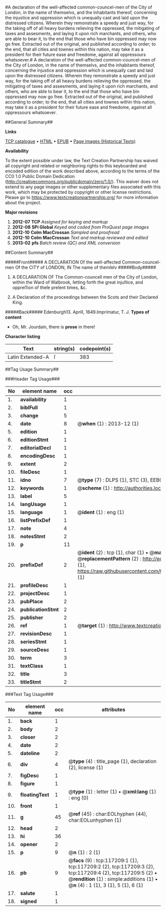 #A declaration of the well-affected common-councel-men of the City of London, in the name of themselvs, and the inhabitants thereof, concerning the injustice and oppression which is unequally cast and laid upon the distressed citizens. Wherein they remonstrate a speedy and just way, for the taking off of all heavy burdens relieving the oppressed, the mitigating of taxes and assesments, and laying it upon rich marchants, and others, who are able to bear it, to the end that those who have bin oppressed may now go free. Extracted out of the original, and published according to order; to the end, that all cities and townes within this nation, may take it as a president for their future ease and freedome, against all oppressours whatsoever.#
A declaration of the well-affected common-councel-men of the City of London, in the name of themselvs, and the inhabitants thereof, concerning the injustice and oppression which is unequally cast and laid upon the distressed citizens. Wherein they remonstrate a speedy and just way, for the taking off of all heavy burdens relieving the oppressed, the mitigating of taxes and assesments, and laying it upon rich marchants, and others, who are able to bear it, to the end that those who have bin oppressed may now go free. Extracted out of the original, and published according to order; to the end, that all cities and townes within this nation, may take it as a president for their future ease and freedome, against all oppressours whatsoever.

##General Summary##

**Links**

[TCP catalogue](http://www.ota.ox.ac.uk/tcp/)  • 
[HTML](http://tei.it.ox.ac.uk/tcp/Texts-HTML/free/A82/A82241.html)  • 
[EPUB](http://tei.it.ox.ac.uk/tcp/Texts-EPUB/free/A82/A82241.epub) • 
[Page images (Historical Texts)](https://historicaltexts.jisc.ac.uk/eebo-99864976e)

**Availability**

To the extent possible under law, the Text Creation Partnership has waived all copyright and related or neighboring rights to this keyboarded and encoded edition of the work described above, according to the terms of the CC0 1.0 Public Domain Dedication (http://creativecommons.org/publicdomain/zero/1.0/). This waiver does not extend to any page images or other supplementary files associated with this work, which may be protected by copyright or other license restrictions. Please go to https://www.textcreationpartnership.org/ for more information about the project.

**Major revisions**

1. __2012-07__ __TCP__ *Assigned for keying and markup*
1. __2012-08__ __SPi Global__ *Keyed and coded from ProQuest page images*
1. __2012-10__ __Colm MacCrossan__ *Sampled and proofread*
1. __2012-10__ __Colm MacCrossan__ *Text and markup reviewed and edited*
1. __2013-02__ __pfs__ *Batch review (QC) and XML conversion*

##Content Summary##

#####Front#####
A DECLARATION Of the well-affected Common-councel-men Of the CITY of LONDON, IN The name of themſelv
#####Body#####

1. A DECLARATION OF The Common-councell men of the City of London, within the Ward of Walbrook, ſetting forth the great injuſtice, and oppreſſion of theſe preſent times, &c.

1. A Declaration of the proceedings between the Scots and their Declared King.

#####Back#####
Edenburgh13. Aprill, 1649.Imprimatur, T. J.
**Types of content**

  * Oh, Mr. Jourdain, there is **prose** in there!

**Character listing**


|Text|string(s)|codepoint(s)|
|---|---|---|
|Latin Extended-A|ſ|383|

##Tag Usage Summary##

###Header Tag Usage###

|No|element name|occ|attributes|
|---|---|---|---|
|1.|__availability__|1||
|2.|__biblFull__|1||
|3.|__change__|5||
|4.|__date__|8| @__when__ (1) : 2013-12 (1)|
|5.|__edition__|1||
|6.|__editionStmt__|1||
|7.|__editorialDecl__|1||
|8.|__encodingDesc__|1||
|9.|__extent__|2||
|10.|__fileDesc__|1||
|11.|__idno__|7| @__type__ (7) : DLPS (1), STC (3), EEBO-CITATION (1), PROQUEST (1), VID (1)|
|12.|__keywords__|1| @__scheme__ (1) : http://authorities.loc.gov/ (1)|
|13.|__label__|5||
|14.|__langUsage__|1||
|15.|__language__|1| @__ident__ (1) : eng (1)|
|16.|__listPrefixDef__|1||
|17.|__note__|4||
|18.|__notesStmt__|2||
|19.|__p__|11||
|20.|__prefixDef__|2| @__ident__ (2) : tcp (1), char (1)  •  @__matchPattern__ (2) : ([0-9\-]+):([0-9IVX]+) (1), (.+) (1)  •  @__replacementPattern__ (2) : http://eebo.chadwyck.com/downloadtiff?vid=$1&page=$2 (1), https://raw.githubusercontent.com/textcreationpartnership/Texts/master/tcpchars.xml#$1 (1)|
|21.|__profileDesc__|1||
|22.|__projectDesc__|1||
|23.|__pubPlace__|2||
|24.|__publicationStmt__|2||
|25.|__publisher__|2||
|26.|__ref__|1| @__target__ (1) : http://www.textcreationpartnership.org/docs/. (1)|
|27.|__revisionDesc__|1||
|28.|__seriesStmt__|1||
|29.|__sourceDesc__|1||
|30.|__term__|3||
|31.|__textClass__|1||
|32.|__title__|3||
|33.|__titleStmt__|2||


###Text Tag Usage###

|No|element name|occ|attributes|
|---|---|---|---|
|1.|__back__|1||
|2.|__body__|2||
|3.|__closer__|2||
|4.|__date__|2||
|5.|__dateline__|2||
|6.|__div__|4| @__type__ (4) : title_page (1), declaration (2), license (1)|
|7.|__figDesc__|1||
|8.|__figure__|1||
|9.|__floatingText__|1| @__type__ (1) : letter (1)  •  @__xml:lang__ (1) : eng (0)|
|10.|__front__|1||
|11.|__g__|45| @__ref__ (45) : char:EOLhyphen (44), char:EOLunhyphen (1)|
|12.|__head__|2||
|13.|__hi__|36||
|14.|__opener__|2||
|15.|__p__|9| @__n__ (1) : 2 (1)|
|16.|__pb__|9| @__facs__ (9) : tcp:117209:1 (1), tcp:117209:2 (2), tcp:117209:3 (2), tcp:117209:4 (2), tcp:117209:5 (2)  •  @__rendition__ (1) : simple:additions (1)  •  @__n__ (4) : 1 (1), 3 (1), 5 (1), 6 (1)|
|17.|__salute__|1||
|18.|__signed__|1||
